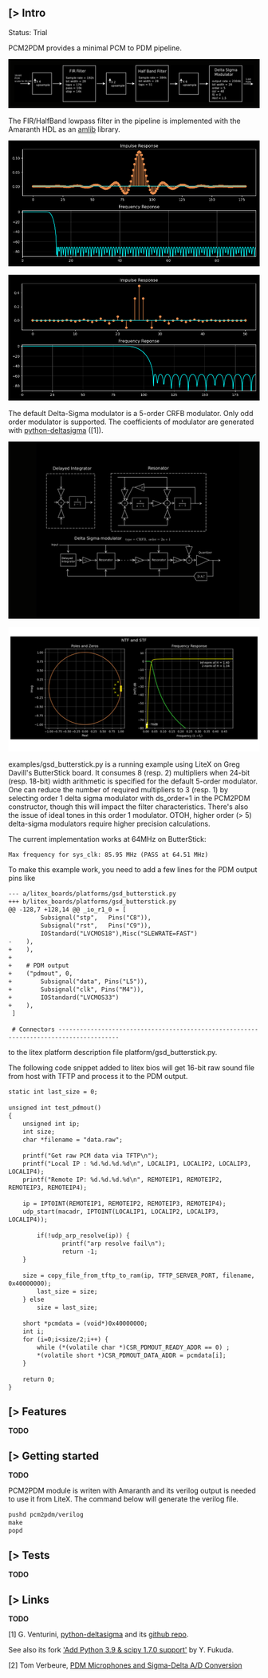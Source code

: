 [> Intro
--------
Status: Trial

PCM2PDM provides a minimal PCM to PDM pipeline.

![Filter Pipeline](https://github.com/kazkojima/pcm2pdm-example/blob/main/doc/filter-pipeline.png)

The FIR/HalfBand lowpass filter in the pipeline is implemented with the Amaranth HDL as an [amlib](https://github.com/amaranth-community-unofficial/amlib) library.

![FIR lowpass filter](https://github.com/kazkojima/pcm2pdm-example/blob/main/doc/fir-fig.png)

![HalfBand lowpass filter](https://github.com/kazkojima/pcm2pdm-example/blob/main/doc/halfband-fig.png)

The default Delta-Sigma modulator is a 5-order CRFB modulator. Only odd order modulator is supported. The coefficients of modulator are generated with [python-deltasigma](http://www.python-deltasigma.io) ([1]).

![(2n+1)-order CRFB modulator](https://github.com/kazkojima/pcm2pdm-example/blob/main/doc/deltasigma-crfb.png)

![Delta Sigma Modulator: NTF and Spectrum](https://github.com/kazkojima/pcm2pdm-example/blob/main/doc/deltasigma-ord5-osr48.png)

examples/gsd_butterstick.py is a running example using LiteX on Greg Davill's ButterStick board. It consumes 8 (resp. 2) multipliers when 24-bit (resp. 18-bit) width arithmetic is specified for the default 5-order modulator. One can reduce the number of required multipliers to 3 (resp. 1) by selecting order 1 delta sigma modulator with ds_order=1 in the PCM2PDM constructor, though this will impact the filter characteristics. There's also the issue of ideal tones in this order 1 modulator.
OTOH, higher order (> 5) delta-sigma modulators require higher precision calculations.

The current implementation works at 64MHz on ButterStick:
```
Max frequency for sys_clk: 85.95 MHz (PASS at 64.51 MHz)
```

To make this example work, you need to add a few lines for the PDM output pins like
```
--- a/litex_boards/platforms/gsd_butterstick.py
+++ b/litex_boards/platforms/gsd_butterstick.py
@@ -128,7 +128,14 @@ _io_r1_0 = [
         Subsignal("stp",   Pins("C8")),
         Subsignal("rst",   Pins("C9")),
         IOStandard("LVCMOS18"),Misc("SLEWRATE=FAST")
-    ), 
+    ),
+
+    # PDM output
+    ("pdmout", 0,
+        Subsignal("data", Pins("L5")),
+        Subsignal("clk", Pins("M4")),
+        IOStandard("LVCMOS33")
+    ),
 ]
 
 # Connectors ---------------------------------------------------------------------------------------
```
to the litex platform description file platform/gsd_butterstick.py.

The following code snippet added to litex bios will get 16-bit raw sound file from host with TFTP and process it to the PDM output.
```
static int last_size = 0;

unsigned int test_pdmout()
{
	unsigned int ip;
	int size;
	char *filename = "data.raw";

	printf("Get raw PCM data via TFTP\n");
	printf("Local IP : %d.%d.%d.%d\n", LOCALIP1, LOCALIP2, LOCALIP3, LOCALIP4);
	printf("Remote IP: %d.%d.%d.%d\n", REMOTEIP1, REMOTEIP2, REMOTEIP3, REMOTEIP4);

	ip = IPTOINT(REMOTEIP1, REMOTEIP2, REMOTEIP3, REMOTEIP4);
	udp_start(macadr, IPTOINT(LOCALIP1, LOCALIP2, LOCALIP3, LOCALIP4));

        if(!udp_arp_resolve(ip)) {
               printf("arp resolve fail\n");
               return -1;
	}

	size = copy_file_from_tftp_to_ram(ip, TFTP_SERVER_PORT, filename, 0x40000000);
		last_size = size;
	} else
		size = last_size;

	short *pcmdata = (void*)0x40000000;
	int i;
	for (i=0;i<size/2;i++) {
		while (*(volatile char *)CSR_PDMOUT_READY_ADDR == 0) ;
		*(volatile short *)CSR_PDMOUT_DATA_ADDR = pcmdata[i];
	}

	return 0;
}
```

[> Features
-----------
**TODO**

[> Getting started
------------------
**TODO**

PCM2PDM module is writen with Amaranth and its verilog output is needed to use it from LiteX. The command below will generate the verilog file. 
```
pushd pcm2pdm/verilog
make
popd
```

[> Tests
--------
**TODO**

[> Links
-------------

**TODO**

[1] G. Venturini, [python-deltasigma](http://www.python-deltasigma.io) and its [github repo](https://github.com/ggventurini/python-deltasigma).

See also its fork ['Add Python 3.9 & scipy 1.7.0 support'](https://github.com/Y-F-Acoustics/python-deltasigma) by Y. Fukuda.

[2] Tom Verbeure, [PDM Microphones and Sigma-Delta A/D Conversion](https://tomverbeure.github.io/2020/10/04/PDM-Microphones-and-Sigma-Delta-Conversion.html)
